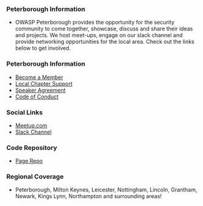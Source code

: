 ### Peterborough Information
* OWASP Peterborough provides the opportunity for the security community to come together, showcase, discuss and share their ideas and projects. We host meet-ups, engage on our slack channel and provide networking opportunities for the local area. Check out the links below to get involved.

### Peterborough Information
* [Become a Member](https://www.owasp.org/index.php/Membership)
* [Local Chapter Support](https://owasp.org/donate)
* [Speaker Agreement](https://owasp.org/www-policy/legal/speaker-agreement)
* [Code of Conduct](https://owasp.org/www-policy/operational/conferences-events.html)

### Social Links
* [Meetup.com](https://www.meetup.com/owasp-peterborough/) 
* [Slack Channel](https://owasp.slack.com/archives/C04PP89RJ2K) 

### Code Repository
* [Page Repo](https://github.com/OWASP/www-chapter-peterborough)
<!-- * [Slides Repo](#) -->

### Regional Coverage
* Peterborough, Milton Keynes, Leicester, Nottingham, Lincoln, Grantham, Newark, Kings Lynn, Northampton and surrounding areas! 
